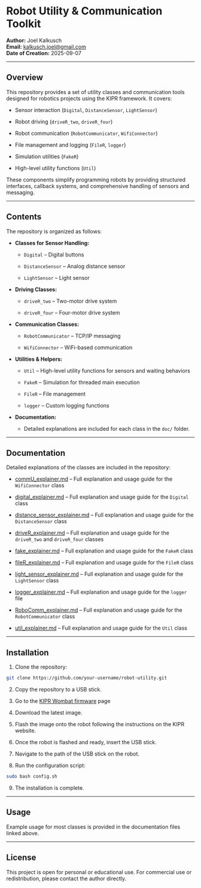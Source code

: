# Robot Utility & Communication Toolkit

**Author:** Joel Kalkusch  
**Email:** [kalkusch.joel@gmail.com](mailto:kalkusch.joel@gmail.com)  
**Date of Creation:** 2025-09-07

---

## Overview

This repository provides a set of utility classes and communication tools designed for robotics projects using the KIPR framework. It covers:

- Sensor interaction (`Digital`, `DistanceSensor`, `LightSensor`)

- Robot driving (`driveR_two`, `driveR_four`)

- Robot communication (`RobotCommunicator`, `WifiConnector`)

- File management and logging (`FileR`, `logger`)

- Simulation utilities (`FakeR`)

- High-level utility functions (`Util`)

These components simplify programming robots by providing structured interfaces, callback systems, and comprehensive handling of sensors and messaging.

---

## Contents

The repository is organized as follows:

- **Classes for Sensor Handling:**
  
  - `Digital` – Digital buttons
  
  - `DistanceSensor` – Analog distance sensor
  
  - `LightSensor` – Light sensor

- **Driving Classes:**
  
  - `driveR_two` – Two-motor drive system
  
  - `driveR_four` – Four-motor drive system

- **Communication Classes:**
  
  - `RobotCommunicator` – TCP/IP messaging
  
  - `WifiConnector` – WiFi-based communication

- **Utilities & Helpers:**
  
  - `Util` – High-level utility functions for sensors and waiting behaviors
  
  - `FakeR` – Simulation for threaded main execution
  
  - `FileR` – File management
  
  - `logger` – Custom logging functions

- **Documentation:**
  
  - Detailed explanations are included for each class in the `doc/` folder.

---

## Documentation

Detailed explanations of the classes are included in the repository:

- [commU_explainer.md](https://chatgpt.com/c/doc/commU_explainer.md) – Full explanation and usage guide for the `WifiConnector` class

- [digital_explainer.md](https://chatgpt.com/c/doc/digital_explainer.md) – Full explanation and usage guide for the `Digital` class

- [distance_sensor_explainer.md](https://chatgpt.com/c/doc/distance_sensor_explainer.md) – Full explanation and usage guide for the `DistanceSensor` class

- [driveR_explainer.md](https://chatgpt.com/c/doc/driveR_explainer.md) – Full explanation and usage guide for the `driveR_two` and `driveR_four` classes

- [fake_explainer.md](https://chatgpt.com/c/doc/fake_explainer.md) – Full explanation and usage guide for the `FakeR` class

- [fileR_explainer.md](https://chatgpt.com/c/doc/fileR_explainer.md) – Full explanation and usage guide for the `FileR` class

- [light_sensor_explainer.md](https://chatgpt.com/c/doc/light_sensor_explainer.md) – Full explanation and usage guide for the `LightSensor` class

- [logger_explainer.md](https://chatgpt.com/c/doc/logger_explainer.md) – Full explanation and usage guide for the `logger` file

- [RoboComm_explainer.md](https://chatgpt.com/c/doc/RoboComm_explainer.md) – Full explanation and usage guide for the `RobotCommunicator` class

- [util_explainer.md](https://chatgpt.com/c/doc/util_explainer.md) – Full explanation and usage guide for the `Util` class

---

## Installation

1. Clone the repository:

```bash
git clone https://github.com/your-username/robot-utility.git
```

2. Copy the repository to a USB stick.

3. Go to the [KIPR Wombat firmware](https://www.kipr.org/kipr/hardware-software/kipr-wombat-firmware) page

4. Download the latest image.

5. Flash the image onto the robot following the instructions on the KIPR website.

6. Once the robot is flashed and ready, insert the USB stick.

7. Navigate to the path of the USB stick on the robot.

8. Run the configuration script:

```bash
sudo bash config.sh
```

9. The installation is complete.

---

## Usage

Example usage for most classes is provided in the documentation files linked above.

---

## License

This project is open for personal or educational use. For commercial use or redistribution, please contact the author directly.


